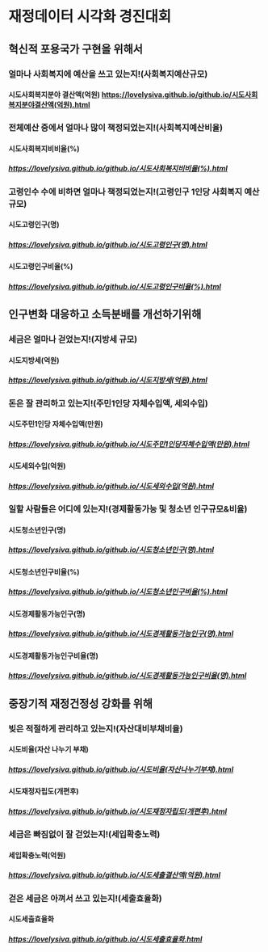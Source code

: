 # 재정데이터 시각화 경진대회


## 혁신적 포용국가 구현을 위해서

### 얼마나 사회복지에 예산을 쓰고 있는지!(사회복지예산규모)
#### 시도사회복지분야 결산액(억원) <https://lovelysiva.github.io/github.io/시도사회복지분야결산액(억원).html>
### 전체예산 중에서 얼마나 많이 책정되었는지!(사회복지예산비율)
#### 시도사회복지비비율(%)
##### <https://lovelysiva.github.io/github.io/시도사회복지비비율(%).html>
### 고령인수 수에 비하면 얼마나 책정되었는지!(고령인구 1인당 사회복지 예산규모)
#### 시도고령인구(명)
##### <https://lovelysiva.github.io/github.io/시도고령인구(명).html>
#### 시도고령인구비율(%)
##### <https://lovelysiva.github.io/github.io/시도고령인구비율(%).html>
       
       
## 인구변화 대응하고 소득분배를 개선하기위해

### 세금은 얼마나 걷었는지!(지방세 규모)
#### 시도지방세(억원)
##### <https://lovelysiva.github.io/github.io/시도지방세(억원).html>
### 돈은 잘 관리하고 있는지!(주민1인당 자체수입액, 세외수입)
#### 시도주민1인당 자체수입액(만원)
##### <https://lovelysiva.github.io/github.io/시도주민1인당자체수입액(만원).html>
#### 시도세외수입(억원)
##### <https://lovelysiva.github.io/github.io/시도세외수입(억원).html>
### 일할 사람들은 어디에 있는지!(경제활동가능 및 청소년 인구규모&비율)
#### 시도청소년인구(명)
##### <https://lovelysiva.github.io/github.io/시도청소년인구(명).html>
#### 시도청소년인구비율(%)
##### <https://lovelysiva.github.io/github.io/시도청소년인구비율(%).html>     
#### 시도경제활동가능인구(명)
##### <https://lovelysiva.github.io/github.io/시도경제활동가능인구(명).html>
#### 시도경제활동가능인구비율(명)
##### <https://lovelysiva.github.io/github.io/시도경제활동가능인구비율(명).html>
       

## 중장기적 재정건정성 강화를 위해

### 빚은 적절하게 관리하고 있는지!(자산대비부채비율)
#### 시도비율(자산 나누기 부채)
##### <https://lovelysiva.github.io/github.io/시도비율(자산나누기부채).html>
#### 시도재정자립도(개편후)
##### <https://lovelysiva.github.io/github.io/시도재정자립도(개편후).html>
### 세금은 빠짐없이 잘 걷었는지!(세입확충노력)
#### 세입확충노력(억원)
##### <https://lovelysiva.github.io/github.io/시도세출결산액(억원).html>
### 걷은 세금은 아껴서 쓰고 있는지!(세출효율화)
#### 시도세출효율화
##### <https://lovelysiva.github.io/github.io/시도세출효율화.html>
       
